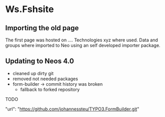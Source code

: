 # Ws.Fshsite

## Importing the old page

The first page was hosted on .... Technologies xyz where used. Data and groups where
imported to Neo using an self developed importer package.

## Updating to Neos 4.0

* cleaned up dirty git
* removed not needed packages
* form-builder -> commit history was broken
    * fallback to forked repository

TODO

"url": "https://github.com/johannessteu/TYPO3.FormBuilder.git"

        
